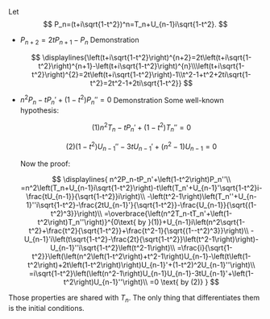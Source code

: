 Let
$$
P_n=(t+i\sqrt{1-t^2})^n=T_n+U_{n-1}i\sqrt{1-t^2}.
$$
+ $P_{n+2}=2tP_{n+1}-P_n$
Demonstration
	
    $$
    \displaylines{\left(t+i\sqrt{1-t^2}\right)^{n+2}=2t\left(t+i\sqrt{1-t^2}\right)^{n+1}-\left(t+i\sqrt{1-t^2}\right)^{n}\\\left(t+i\sqrt{1-t^2}\right)^{2}=2t\left(t+i\sqrt{1-t^2}\right)-1\\t^2-1+t^2+2ti\sqrt{1-t^2}=2t^2-1+2ti\sqrt{1-t^2}}
    $$
 
+ $n^2P_n-tP_n'+(1-t^2)P_n''=0$
Demonstration
	Some well-known hypothesis: 
	
    $$
	(1) n^2T_n-tP_n'+\left(1-t^2\right)T_n''=0
	$$
    
    $$
	(2) \left(1-t^2\right)U_{n-1}''-3tU_{n-1}'+\left(n^2-1\right)U_{n-1}=0
	$$
	
    Now the proof:
	
    $$
	\displaylines{
	n^2P_n-tP_n'+\left(1-t^2\right)P_n''\\
	=n^2\left(T_n+U_{n-1}i\sqrt{1-t^2}\right)-t\left(T_n'+U_{n-1}'\sqrt{1-t^2}i-\frac{tU_{n-1}}{\sqrt{1-t^2}}i\right)\\
	-\left(t^2-1\right)\left(T_n''+U_{n-1}''i\sqrt{1-t^2}-\frac{2tU_{n-1}'}{\sqrt{1-t^2}}-\frac{U_{n-1}}{\sqrt{(1-t^2)^3}}\right)\\
	=\overbrace{\left(n^2T_n-tT_n'+\left(1-t^2\right)T_n''\right)}^{0\text{ by }(1)}+U_{n-1}i\left(n^2\sqrt{1-t^2}+\frac{t^2}{\sqrt{1-t^2}}+\frac{t^2-1}{\sqrt{(1--t^2)^3}}\right)\\
	-U_{n-1}'i\left(t\sqrt{1-t^2}-\frac{2t}{\sqrt{1-t^2}}\left(t^2-1\right)\right)-U_{n-1}''i\sqrt{1-t^2}\left(t^2-1\right)\\
	=\frac{i}{\sqrt{1-t^2}}\left(\left(n^2\left(1-t^2\right)+t^2-1\right)U_{n-1}-\left(t\left(1-t^2\right)+2t\left(1-t^2\right)\right)U_{n-1}'+(1-t^2)^2U_{n-1}''\right)\\
	=i\sqrt{1-t^2}\left(\left(n^2-1\right)U_{n-1}U_{n-1}-3tU_{n-1}'+\left(1-t^2\right)U_{n-1}''\right)\\
	=0 \text{ by (2)}
	}
	$$

Those properties are shared with $T_n$. The only thing that differentiates them is the initial conditions.